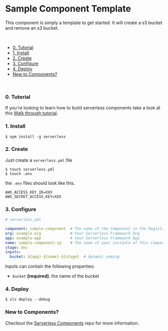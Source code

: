 # Sample Component Template

This component is simply a template to get started. It will create a s3 bucket and remove an s3 bucket.

&nbsp;

- [0. Tutorial](#tutorial)
- [1. Install](#1-install)
- [2. Create](#2-create)
- [3. Configure](#3-configure)
- [4. Deploy](#4-deploy)
- [New to Components?](#new-to-components)

&nbsp;


### 0. Tutorial

If you're looking to learn how to build serverless components take a look at this [Walk through tutorial](./tutorial.md).


### 1. Install

```console
$ npm install -g serverless
```

### 2. Create

Just create a `serverless.yml` file

```shell
$ touch serverless.yml
$ touch .env
```

the `.env` files should look like this.

```
AWS_ACCESS_KEY_ID=XXX
AWS_SECRET_ACCESS_KEY=XXX
```

### 3. Configure

```yml
# serverless.yml

component: sample-component  # The name of the Component in the Registry
org: example-org             # Your Serverless Framework Org
app: example-app             # Your Serverless Framework App
name: sample-component-sg    # The name of your instance of this Component
stage: dev
inputs:
  bucket: ${app}-${name}-${stage}  # dynamic naming
```

Inputs can contain the following properties:

- `bucket` **[required]**. the name of the bucket

### 4. Deploy

```console
$ sls deploy --debug
```

### New to Components?

Checkout the [Serverless Components](https://github.com/serverless/components) repo for more information.
